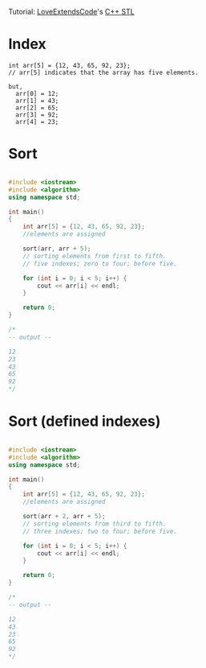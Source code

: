 Tutorial: [LoveExtendsCode](https://www.youtube.com/c/LoveExtendsCode)'s [C++ STL](https://www.youtube.com/playlist?list=PLgLCjVh3O6Sgux985GYG22xkFt9z9Sq0_)

# Index

```
int arr[5] = {12, 43, 65, 92, 23}; 
// arr[5] indicates that the array has five elements.

but,
  arr[0] = 12;
  arr[1] = 43;
  arr[2] = 65;
  arr[3] = 92;
  arr[4] = 23;
```

# Sort 

```cpp

#include <iostream>
#include <algorithm>
using namespace std;

int main()
{
    int arr[5] = {12, 43, 65, 92, 23}; 
    //elements are assigned

    sort(arr, arr + 5); 
    // sorting elements from first to fifth.
    // five indexes; zero to four; before five.

    for (int i = 0; i < 5; i++) {
        cout << arr[i] << endl;
    }

    return 0;
}

/*
-- output --

12
23
43
65
92
*/

```

# Sort (defined indexes)

```cpp

#include <iostream>
#include <algorithm>
using namespace std;

int main()
{
    int arr[5] = {12, 43, 65, 92, 23};
    //elements are assigned

    sort(arr + 2, arr + 5);
    // sorting elements from third to fifth.
    // three indexes; two to four; before five.

    for (int i = 0; i < 5; i++) {
        cout << arr[i] << endl;
    }

    return 0;
}

/*
-- output --

12
43
23
65
92
*/

```
